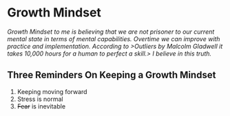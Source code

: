 # Growth Mindset
*Growth Mindset to me is believing that we are not prisoner to our current mental state in terms of mental capabilities. Overtime we can improve with practice and implementation. According to >Outliers by Malcolm Gladwell it takes 10,000 hours for a human to perfect a skill.> I believe in this truth.*
## Three Reminders On Keeping a Growth Mindset 
1. Keeping moving forward
2. Stress is normal 
3. ~~Fear~~ is inevitable
